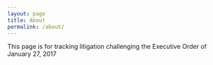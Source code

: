 ```yaml
---
layout: page
title: About
permalink: /about/
---
```


This page is for tracking litigation challenging the Executive Order of January 27, 2017


